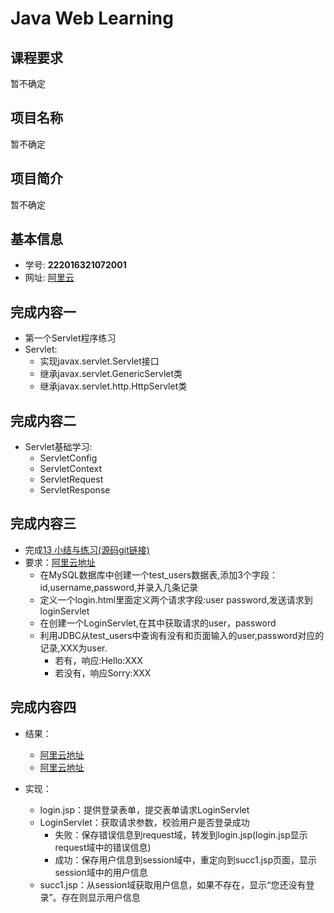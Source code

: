 # Java Web Learning

## 课程要求
暂不确定

## 项目名称
暂不确定

## 项目简介
暂不确定

## 基本信息
- 学号: **222016321072001**
- 网址: [阿里云](http://120.79.241.229:8080/sum01/login.html)

## 完成内容一
- 第一个Servlet程序练习
- Servlet:
	+ 实现javax.servlet.Servlet接口
	+ 继承javax.servlet.GenericServlet类
	+ 继承javax.servlet.http.HttpServlet类

## 完成内容二
- Servlet基础学习:
	+ ServletConfig
	+ ServletContext    
	+ ServletRequest
	+ ServletResponse

## 完成内容三
- 完成[13 小结与练习(源码git链接)](https://github.com/Geyaling/sum01)
- 要求：[阿里云地址](http://120.79.241.229:8080/sum01/login.html)
	+ 在MySQL数据库中创建一个test_users数据表,添加3个字段：id,username,password,并录入几条记录
	+ 定义一个login.html里面定义两个请求字段:user password,发送请求到loginServlet
	+ 在创建一个LoginServlet,在其中获取请求的user，password
	+ 利用JDBC从test_users中查询有没有和页面输入的user,password对应的记录,XXX为user.
		+ 若有，响应:Hello:XXX
		+ 若没有，响应Sorry:XXX

## 完成内容四
- 结果：
	+ [阿里云地址](http://120.79.241.229:8080/JSP/jsp_session2/login.jsp)
	+ [阿里云地址](http://120.79.241.229:8080/JSP/jsp_login/index.jsp)

- 实现：
	+ login.jsp：提供登录表单，提交表单请求LoginServlet
	+ LoginServlet：获取请求参数，校验用户是否登录成功
		+ 失败：保存错误信息到request域，转发到login.jsp(login.jsp显示request域中的错误信息)
		+ 成功：保存用户信息到session域中，重定向到succ1.jsp页面，显示session域中的用户信息
	+ succ1.jsp：从session域获取用户信息，如果不存在，显示“您还没有登录”。存在则显示用户信息
